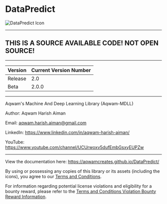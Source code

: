 # DataPredict

![DataPredict Icon](icons/DataPredictIcon.png)

--------------------------------------------------------------------

## THIS IS A SOURCE AVAILABLE CODE! NOT OPEN SOURCE! 

--------------------------------------------------------------------

| Version | Current Version Number |
|---------|------------------------|
| Release | 2.0                    |
| Beta    | 2.0.0                  |

--------------------------------------------------------------------

Aqwam's Machine And Deep Learning Library (Aqwam-MDLL)

Author: Aqwam Harish Aiman
	
Email: aqwam.harish.aiman@gmail.com

LinkedIn: https://www.linkedin.com/in/aqwam-harish-aiman/
	
YouTube: https://www.youtube.com/channel/UCUrwoxv5dufEmbGsxyEUPZw
	
--------------------------------------------------------------------

View the documentation here: https://aqwamcreates.github.io/DataPredict/

By using or possessing any copies of this library or its assets (including the icons), you agree to our [Terms and Conditions](docs/TermsAndConditions.md).

For information regarding potential license violations and eligibility for a bounty reward, please refer to the [Terms and Conditions Violation Bounty Reward Information](docs/TermsAndConditionsViolationBountyRewardInformation.md).
